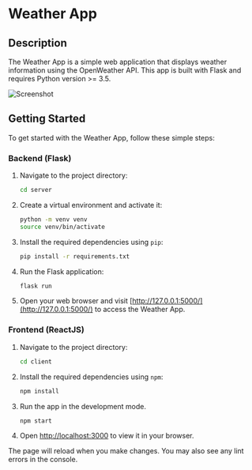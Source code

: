 # Weather App

## Description

The Weather App is a simple web application that displays weather information using the OpenWeather API. This app is built with Flask and requires Python version >= 3.5.

![Screenshot](https://my-aws-assets.s3.us-west-2.amazonaws.com/weather-app.png)

## Getting Started

To get started with the Weather App, follow these simple steps:

### Backend (Flask)

1. Navigate to the project directory:

   ```bash
   cd server
   ```

2. Create a virtual environment and activate it:

   ```bash
   python -m venv venv
   source venv/bin/activate
   ```

3. Install the required dependencies using `pip`:

   ```bash
   pip install -r requirements.txt
   ```

4. Run the Flask application:

   ```bash
   flask run
   ```

5. Open your web browser and visit [http://127.0.0.1:5000/](http://127.0.0.1:5000/) to access the Weather App.

### Frontend (ReactJS)

1. Navigate to the project directory:

   ```bash
   cd client
   ```

2. Install the required dependencies using `npm`:

   ```bash
   npm install
   ```

3. Run the app in the development mode.

   ```bash
   npm start
   ```

4. Open [http://localhost:3000](http://localhost:3000) to view it in your browser.

The page will reload when you make changes. You may also see any lint errors in the console.